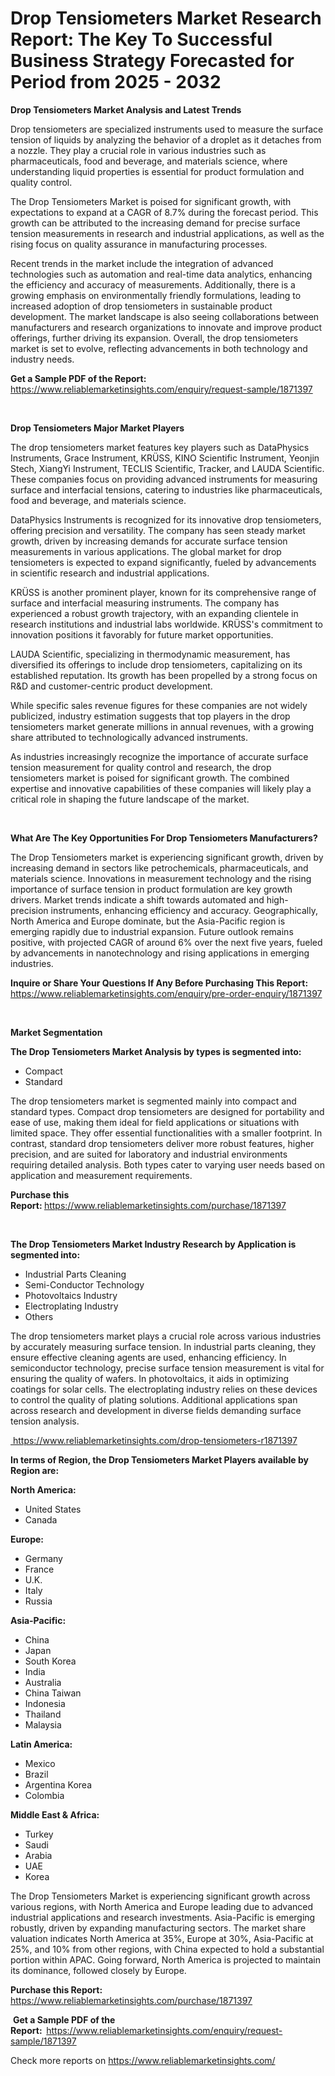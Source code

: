 <p><h1>Drop Tensiometers Market Research Report: The Key To Successful Business Strategy Forecasted for Period from 2025 - 2032</h1></p><p><strong>Drop Tensiometers Market Analysis and Latest Trends</strong></p>
<p><p>Drop tensiometers are specialized instruments used to measure the surface tension of liquids by analyzing the behavior of a droplet as it detaches from a nozzle. They play a crucial role in various industries such as pharmaceuticals, food and beverage, and materials science, where understanding liquid properties is essential for product formulation and quality control.</p><p>The Drop Tensiometers Market is poised for significant growth, with expectations to expand at a CAGR of 8.7% during the forecast period. This growth can be attributed to the increasing demand for precise surface tension measurements in research and industrial applications, as well as the rising focus on quality assurance in manufacturing processes.</p><p>Recent trends in the market include the integration of advanced technologies such as automation and real-time data analytics, enhancing the efficiency and accuracy of measurements. Additionally, there is a growing emphasis on environmentally friendly formulations, leading to increased adoption of drop tensiometers in sustainable product development. The market landscape is also seeing collaborations between manufacturers and research organizations to innovate and improve product offerings, further driving its expansion. Overall, the drop tensiometers market is set to evolve, reflecting advancements in both technology and industry needs.</p></p>
<p><strong>Get a Sample PDF of the Report:&nbsp;</strong> <a href="https://www.reliablemarketinsights.com/enquiry/request-sample/1871397?utm_campaign=2317&utm_medium=2&utm_source=Github&utm_content=ia&utm_term=28022025&utm_id=drop-tensiometers">https://www.reliablemarketinsights.com/enquiry/request-sample/1871397</a></p>
<p>&nbsp;</p>
<p><strong>Drop Tensiometers Major Market Players</strong></p>
<p><p>The drop tensiometers market features key players such as DataPhysics Instruments, Grace Instrument, KRÜSS, KINO Scientific Instrument, Yeonjin Stech, XiangYi Instrument, TECLIS Scientific, Tracker, and LAUDA Scientific. These companies focus on providing advanced instruments for measuring surface and interfacial tensions, catering to industries like pharmaceuticals, food and beverage, and materials science.</p><p>DataPhysics Instruments is recognized for its innovative drop tensiometers, offering precision and versatility. The company has seen steady market growth, driven by increasing demands for accurate surface tension measurements in various applications. The global market for drop tensiometers is expected to expand significantly, fueled by advancements in scientific research and industrial applications.</p><p>KRÜSS is another prominent player, known for its comprehensive range of surface and interfacial measuring instruments. The company has experienced a robust growth trajectory, with an expanding clientele in research institutions and industrial labs worldwide. KRÜSS's commitment to innovation positions it favorably for future market opportunities.</p><p>LAUDA Scientific, specializing in thermodynamic measurement, has diversified its offerings to include drop tensiometers, capitalizing on its established reputation. Its growth has been propelled by a strong focus on R&D and customer-centric product development.</p><p>While specific sales revenue figures for these companies are not widely publicized, industry estimation suggests that top players in the drop tensiometers market generate millions in annual revenues, with a growing share attributed to technologically advanced instruments.</p><p>As industries increasingly recognize the importance of accurate surface tension measurement for quality control and research, the drop tensiometers market is poised for significant growth. The combined expertise and innovative capabilities of these companies will likely play a critical role in shaping the future landscape of the market.</p></p>
<p>&nbsp;</p>
<p><strong>What Are The Key Opportunities For Drop Tensiometers Manufacturers?</strong></p>
<p><p>The Drop Tensiometers market is experiencing significant growth, driven by increasing demand in sectors like petrochemicals, pharmaceuticals, and materials science. Innovations in measurement technology and the rising importance of surface tension in product formulation are key growth drivers. Market trends indicate a shift towards automated and high-precision instruments, enhancing efficiency and accuracy. Geographically, North America and Europe dominate, but the Asia-Pacific region is emerging rapidly due to industrial expansion. Future outlook remains positive, with projected CAGR of around 6% over the next five years, fueled by advancements in nanotechnology and rising applications in emerging industries.</p></p>
<p><strong>Inquire or Share Your Questions If Any Before Purchasing This Report:</strong> <a href="https://www.reliablemarketinsights.com/enquiry/pre-order-enquiry/1871397?utm_campaign=2317&utm_medium=2&utm_source=Github&utm_content=ia&utm_term=28022025&utm_id=drop-tensiometers">https://www.reliablemarketinsights.com/enquiry/pre-order-enquiry/1871397</a></p>
<p>&nbsp;</p>
<p><strong>Market Segmentation</strong></p>
<p><strong>The Drop Tensiometers Market Analysis by types is segmented into:</strong></p>
<p><ul><li>Compact</li><li>Standard</li></ul></p>
<p><p>The drop tensiometers market is segmented mainly into compact and standard types. Compact drop tensiometers are designed for portability and ease of use, making them ideal for field applications or situations with limited space. They offer essential functionalities with a smaller footprint. In contrast, standard drop tensiometers deliver more robust features, higher precision, and are suited for laboratory and industrial environments requiring detailed analysis. Both types cater to varying user needs based on application and measurement requirements.</p></p>
<p><strong>Purchase this Report:&nbsp;</strong><a href="https://www.reliablemarketinsights.com/purchase/1871397?utm_campaign=2317&utm_medium=2&utm_source=Github&utm_content=ia&utm_term=28022025&utm_id=drop-tensiometers">https://www.reliablemarketinsights.com/purchase/1871397</a></p>
<p>&nbsp;</p>
<p><strong>The Drop Tensiometers Market Industry Research by Application is segmented into:</strong></p>
<p><ul><li>Industrial Parts Cleaning</li><li>Semi-Conductor Technology</li><li>Photovoltaics Industry</li><li>Electroplating Industry</li><li>Others</li></ul></p>
<p><p>The drop tensiometers market plays a crucial role across various industries by accurately measuring surface tension. In industrial parts cleaning, they ensure effective cleaning agents are used, enhancing efficiency. In semiconductor technology, precise surface tension measurement is vital for ensuring the quality of wafers. In photovoltaics, it aids in optimizing coatings for solar cells. The electroplating industry relies on these devices to control the quality of plating solutions. Additional applications span across research and development in diverse fields demanding surface tension analysis.</p></p>
<p><a href="https://www.reliablemarketinsights.com/drop-tensiometers-r1871397?utm_campaign=2317&utm_medium=2&utm_source=Github&utm_content=ia&utm_term=28022025&utm_id=drop-tensiometers">&nbsp;https://www.reliablemarketinsights.com/drop-tensiometers-r1871397</a></p>
<p><strong>In terms of Region, the Drop Tensiometers Market Players available by Region are:</strong></p>
<p>
    <p> <strong> North America: </strong>
        <ul>
            <li>United States</li>
            <li>Canada</li>
        </ul>
        </p> 
    <p> <strong> Europe: </strong>
        <ul>
            <li>Germany</li>
            <li>France</li>
            <li>U.K.</li>
            <li>Italy</li>
            <li>Russia</li>
        </ul>
        </p> 
    <p> <strong> Asia-Pacific: </strong>
        <ul>
            <li>China</li>
            <li>Japan</li>
            <li>South Korea</li>
            <li>India</li>
            <li>Australia</li>
            <li>China Taiwan</li>
            <li>Indonesia</li>
            <li>Thailand</li>
            <li>Malaysia</li>
        </ul>
        </p> 
    <p> <strong> Latin America: </strong>
        <ul>
            <li>Mexico</li>
            <li>Brazil</li>
            <li>Argentina Korea</li>
            <li>Colombia</li>
        </ul>
        </p> 
    <p> <strong> Middle East & Africa: </strong>
        <ul>
            <li>Turkey</li>
            <li>Saudi</li>
            <li>Arabia</li>
            <li>UAE</li>
            <li>Korea</li>
        </ul>
    </p>
    </p>
<p><p>The Drop Tensiometers Market is experiencing significant growth across various regions, with North America and Europe leading due to advanced industrial applications and research investments. Asia-Pacific is emerging robustly, driven by expanding manufacturing sectors. The market share valuation indicates North America at 35%, Europe at 30%, Asia-Pacific at 25%, and 10% from other regions, with China expected to hold a substantial portion within APAC. Going forward, North America is projected to maintain its dominance, followed closely by Europe.</p></p>
<p><strong>Purchase this Report: </strong><a href="https://www.reliablemarketinsights.com/purchase/1871397?utm_campaign=2317&utm_medium=2&utm_source=Github&utm_content=ia&utm_term=28022025&utm_id=drop-tensiometers">https://www.reliablemarketinsights.com/purchase/1871397</a></p>
<p>&nbsp;<strong>Get a Sample PDF of the Report:&nbsp;&nbsp;</strong><a href="https://www.reliablemarketinsights.com/enquiry/request-sample/1871397?utm_campaign=2317&utm_medium=2&utm_source=Github&utm_content=ia&utm_term=28022025&utm_id=drop-tensiometers">https://www.reliablemarketinsights.com/enquiry/request-sample/1871397</a></p>
<p><strong></strong></p>
<p>Check more reports on <a href="https://www.reliablemarketinsights.com/?utm_campaign=2317&utm_medium=2&utm_source=Github&utm_content=ia&utm_term=28022025&utm_id=drop-tensiometers">https://www.reliablemarketinsights.com/</a></p>